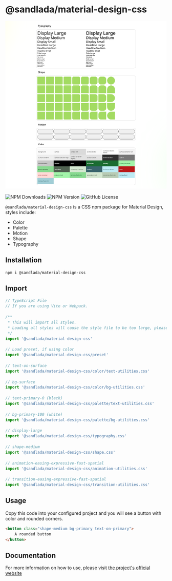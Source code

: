 # @sandlada/material-design-css

![Preview Image](https://raw.githubusercontent.com/sandlada/material-design-css/refs/heads/main/images/cover.png)

![NPM Downloads](https://img.shields.io/npm/d18m/@sandlada/material-design-css?label=NPM%20Downloads&labelColor=%2300531f&color=%23a3f5aa)
![NPM Version](https://img.shields.io/npm/v/%40sandlada%2Fmaterial-design-css?label=NPM%20Version&labelColor=%2300531f&color=%23a3f5aa)
![GitHub License](https://img.shields.io/github/license/sandlada/material-design-css?label=License&labelColor=%2300531f&color=%23a3f5aa)


`@sandlada/material-design-css` is a CSS npm package for Material Design, styles include:

- Color
- Palette
- Motion
- Shape
- Typography

## Installation

```plaintext
npm i @sandlada/material-design-css
```

## Import

```typescript
// TypeScript File
// If you are using Vite or Webpack.

/**
 * This will import all styles.
 * Loading all styles will cause the style file to be too large, please load as needed. 
 */ 
import '@sandlada/material-design-css'

// Load preset, if using color
import '@sandlada/material-design-css/preset'

// text-on-surface
import '@sandlada/material-design-css/color/text-utilities.css'

// bg-surface
import '@sandlada/material-design-css/color/bg-utilities.css'

// text-primary-0 (black)
import '@sandlada/material-design-css/palette/text-utilities.css'

// bg-primary-100 (white)
import '@sandlada/material-design-css/palette/bg-utilities.css'

// display-large
import '@sandlada/material-design-css/typography.css'

// shape-medium
import '@sandlada/material-design-css/shape.css'

// animation-easing-expressive-fast-spatial
import '@sandlada/material-design-css/animation-utilities.css'

// transition-easing-expressive-fast-spatial
import '@sandlada/material-design-css/transition-utilities.css'
```

## Usage

Copy this code into your configured project and you will see a button with color and rounded corners.

```html
<button class="shape-medium bg-primary text-on-primary">
    A rounded button
</button>
```

## Documentation

For more information on how to use, please visit [the project's official website](https://material-design-css.sandlada.com)